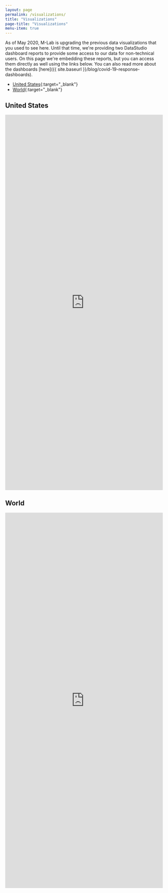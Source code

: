 ```yaml
---
layout: page
permalink: /visualizations/
title: "Visualizations"
page-title: "Visualizations"
menu-item: true
---
```


As of May 2020, M-Lab is upgrading the previous data visualizations that you used to see here. Until that time, we're providing two DataStudio dashboard reports to provide some access to our data for non-technical users. On this page we're embedding these reports, but you can access them directly as well using the links below. You can also read more about the dashboards [here]({{ site.baseurl }}/blog/covid-19-response-dashboards).

* [United States](https://datastudio.google.com/s/rzD5rHYkLT4){:target="_blank"}
* [World](https://datastudio.google.com/s/tA4mKm65BqY){:target="_blank"}

## United States

<iframe width="100%" height="1200" src="https://datastudio.google.com/u/0/reporting/1djtGEuqV4Qwrj26GQTN_xzp3rsMYYcmv/page/YW8NB/" frameborder="0" style="border:0" allowfullscreen></iframe>

## World

<iframe width="100%" height="1200" src="https://datastudio.google.com/u/0/reporting/12XddYj7__cZOaBF2RwplImw_ZdQQ5Nuw/page/9GTNB/" frameborder="0" style="border:0" allowfullscreen></iframe>